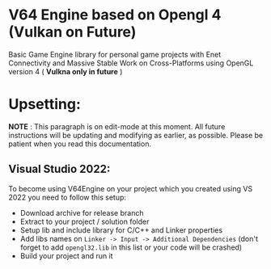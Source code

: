 # V64 Engine based on Opengl 4 (Vulkan on Future)

Basic Game Engine library for personal game projects with Enet Connectivity and Massive Stable Work on Cross-Platforms using OpenGL version 4 ( <b>Vulkna only in future</b> )

# Upsetting:

<b>NOTE</b> : This paragraph is on edit-mode at this moment. All future instructions will be updating and modifying as earlier, as possible. Please be patient when you read this documentation.

## Visual Studio 2022:

To become using V64Engine on your project which you created using VS 2022 you need to follow this setup:

- Download archive for release branch
- Extract to your project / solution folder
- Setup lib and include library for C/C++ and Linker properties
- Add libs names on `Linker -> Input -> Additional Dependencies` (don't forget to add `opengl32.lib` in this list or your code will be crashed)
- Build your project and run it

[//]: # (This point is on review! Need to research this moment and rewrite configs for this point. So many bugs at this point!)

[//]: # (## Cmake &#40;GCC/G++&#41;:)

[//]: # (To become using V64Engine on your project which you created using VS 2022 you need to follow this setup:)

[//]: # ()
[//]: # (- Download archive for release branch)

[//]: # (- Extract to your project / solution folder)